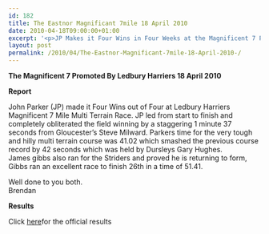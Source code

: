 ```yaml
---
id: 182
title: The Eastnor Magnificant 7mile 18 April 2010
date: 2010-04-18T09:00:00+01:00
excerpt: '<p>JP Makes it Four Wins in Four Weeks at the Magnificent 7 Promoted by Ledbury Harriers on Sunday 18th April 2010.James Gibbs also finishes in a fine 26th Place. Well done chaps, Brendan Ward (Club Chairman) The Eastnor 7m 18 April 2010 Photos Report Results</p>'
layout: post
permalink: /2010/04/The-Eastnor-Magnificant-7mile-18-April-2010-/
---
```

**The Magnificent 7 Promoted By Ledbury Harriers 18 April 2010** 

**Report**

John Parker (JP) made it Four Wins out of Four at Ledbury Harriers Magnificent 7 Mile Multi Terrain Race. JP led from start to finish and completely obliterated the field winning by a staggering 1 minute 37 seconds from Gloucester&#8217;s Steve Milward. Parkers time for the very tough and hilly multi terrain course was 41.02 which smashed the previous course record by 42 seconds which was held by Dursleys Gary Hughes.  
James gibbs also ran for the Striders and proved he is returning to form, Gibbs ran an excellent race to finish 26th in a time of 51.41.

Well done to you both.  
Brendan 

<a name="Report"></a>**Results**

Click <a href="http://www.ledburyharriers.org.uk/info/eastnor7/2010/eastnor-2010-results.pdf" target="_blank" rel="nofollow">here</a>for the official results

<map name="100109w.jpg">
  <area shape="RECT" coords="677,27,696,48" alt="Race Winner" />
  
  <area shape="RECT" coords="379,28,393,45" alt="Sarah Greef" />
  
  <area shape="RECT" coords="354,28,368,46" alt="Rachel Vines" />
  
  <area shape="RECT" coords="303,28,318,46" alt="Anna Maughan" />
  
  <area shape="RECT" coords="206,28,220,46" alt="Dawn Addinall" />
  
  <area shape="RECT" coords="86,28,103,46" alt="Alex Evans" />
</map>

<map name="100109m.jpg">
  <area shape="RECT" coords="63,31,76,45" alt="Clive Scott" />
  
  <area shape="RECT" coords="112,32,121,44" alt="Paul Davies" />
  
  <area shape="RECT" coords="118,32,129,43" alt="Paul Stonuary" />
  
  <area shape="RECT" coords="223,29,236,47" alt="James Gibbs" />
  
  <area shape="RECT" coords="255,29,264,42" alt="David Smeath" />
  
  <area shape="RECT" coords="263,28,272,43" alt="Chris Hale" />
  
  <area shape="RECT" coords="275,31,288,45" alt="Rob Shute" />
  
  <area shape="RECT" coords="308,31,321,45" alt="Billy Bradshaw" />
  
  <area shape="RECT" coords="582,29,594,46" alt="Will Ferguson" />
  
  <area shape="RECT" coords="680,30,694,45" alt="Race Winner" />
</map>